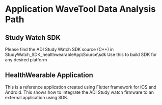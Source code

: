 # Application WaveTool Data Analysis Path

## Study Watch SDK
Please find the ADI Study Watch SDK source (C++) in StudyWatch_SDK_healthwearableApp\Source\sdk
Use this to build SDK for any desired platform

## HealthWearable Application
This is a reference application created using Flutter framework for iOS and Android.
This shows how to integrate the ADI Study watch firmware to an external application using SDK.

